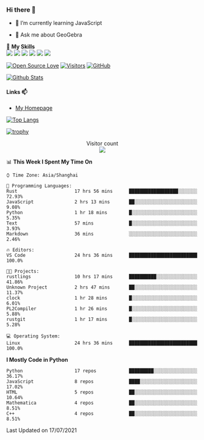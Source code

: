 ### Hi there 👋

<!--
**wuyudi/wuyudi** is a ✨ _special_ ✨ repository because its `README.md` (this file) appears on your GitHub profile.

Here are some ideas to get you started:

- 🔭 I’m currently working on ...
- 👯 I’m looking to collaborate on ...
- 🤔 I’m looking for help with ...

- 📫 How to reach me: ...
- 😄 Pronouns: ...
- ⚡ Fun fact: ...
-->

- 🌱 I’m currently learning JavaScript

- 💬 Ask me about GeoGebra

🌟 **My Skills**  
![](https://img.shields.io/badge/-Svelte-3e74a2?style=flat-square&logo=Svelte&logoColor=fff)
![](https://img.shields.io/badge/-TypeScript-3e74a2?style=flat-square&logo=TypeScript&logoColor=fff)
![](https://img.shields.io/badge/-JavaScript-3e74a2?style=flat-square&logo=JavaScript&logoColor=fff)
![](https://img.shields.io/badge/-Python-3e74a2?style=flat-square&logo=Python&logoColor=fff)
![](https://img.shields.io/badge/-Mathematica-3e74a2?style=flat-square&logo=Wolfram&logoColor=fff)
![](https://img.shields.io/badge/-C%2B%2B-3e74a2?style=flat-square&logo=C%2B%2B&logoColor=fff)

[![Open Source Love](https://badges.frapsoft.com/os/v1/open-source.svg?v=103)](https://github.com/wuyudi/)
[![Visitors](https://visitor-badge.glitch.me/badge?page_id=wuyudi.wuyudi)](https://github.com/wuyudi/)
[![GitHub](https://img.shields.io/github/followers/wuyudi.svg?lable=GitHub&style=social)](https://github.com/wuyudi/)

[![Github Stats](https://github-readme-stats.vercel.app/api?username=wuyudi&show_icons=true)](https://github.com/wuyudi/)

#### Links 📫

* [My Homepage](https://wuyudi.github.io/blog/)

[![Top Langs](https://github-readme-stats.vercel.app/api/top-langs/?username=wuyudi&hide=HTML,jupyter%20notebook&layout=compact)](https://github.com/wuyudi/github-readme-stats)

[![trophy](https://github-profile-trophy.vercel.app/?username=wuyudi&theme=onedark)](https://github.com/ryo-ma/github-profile-trophy)

<p align="center"> 
  Visitor count<br>
  <img src="https://profile-counter.glitch.me/wuyudi/count.svg" />
</p>

<!--START_SECTION:waka-->
📊 **This Week I Spent My Time On** 

```text
⌚︎ Time Zone: Asia/Shanghai

💬 Programming Languages: 
Rust                     17 hrs 56 mins      ██████████████████░░░░░░░   72.93% 
JavaScript               2 hrs 13 mins       ██░░░░░░░░░░░░░░░░░░░░░░░   9.08% 
Python                   1 hr 18 mins        █░░░░░░░░░░░░░░░░░░░░░░░░   5.35% 
Text                     57 mins             █░░░░░░░░░░░░░░░░░░░░░░░░   3.93% 
Markdown                 36 mins             ░░░░░░░░░░░░░░░░░░░░░░░░░   2.46%

🔥 Editors: 
VS Code                  24 hrs 36 mins      █████████████████████████   100.0%

🐱‍💻 Projects: 
rustlings                10 hrs 17 mins      ██████████░░░░░░░░░░░░░░░   41.86% 
Unknown Project          2 hrs 47 mins       ██░░░░░░░░░░░░░░░░░░░░░░░   11.37% 
clock                    1 hr 28 mins        █░░░░░░░░░░░░░░░░░░░░░░░░   6.01% 
PL2Compiler              1 hr 26 mins        █░░░░░░░░░░░░░░░░░░░░░░░░   5.88% 
rustgit                  1 hr 17 mins        █░░░░░░░░░░░░░░░░░░░░░░░░   5.28%

💻 Operating System: 
Linux                    24 hrs 36 mins      █████████████████████████   100.0%

```

**I Mostly Code in Python** 

```text
Python                   17 repos            █████████░░░░░░░░░░░░░░░░   36.17% 
JavaScript               8 repos             ████░░░░░░░░░░░░░░░░░░░░░   17.02% 
HTML                     5 repos             ██░░░░░░░░░░░░░░░░░░░░░░░   10.64% 
Mathematica              4 repos             ██░░░░░░░░░░░░░░░░░░░░░░░   8.51% 
C++                      4 repos             ██░░░░░░░░░░░░░░░░░░░░░░░   8.51%

```



 Last Updated on 17/07/2021
<!--END_SECTION:waka-->
